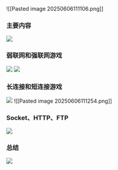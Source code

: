 ![[Pasted image 20250606111106.png]]
### 主要内容
![](https://linwentao785293209.github.io/images/%E7%BD%91%E7%BB%9C/%E7%BD%91%E7%BB%9C%E5%BC%80%E5%8F%91%E5%9F%BA%E7%A1%80/Unity/01.%E7%BD%91%E7%BB%9C%E5%9F%BA%E7%A1%80%E5%9F%BA%E7%A1%80%E7%9F%A5%E8%AF%86/10.%E7%BD%91%E7%BB%9C%E9%80%9A%E4%BF%A1-%E6%A6%82%E8%BF%B0/2.png)

### 弱联网和强联网游戏
![](https://linwentao785293209.github.io/images/%E7%BD%91%E7%BB%9C/%E7%BD%91%E7%BB%9C%E5%BC%80%E5%8F%91%E5%9F%BA%E7%A1%80/Unity/01.%E7%BD%91%E7%BB%9C%E5%9F%BA%E7%A1%80%E5%9F%BA%E7%A1%80%E7%9F%A5%E8%AF%86/10.%E7%BD%91%E7%BB%9C%E9%80%9A%E4%BF%A1-%E6%A6%82%E8%BF%B0/3.png)
![](https://linwentao785293209.github.io/images/%E7%BD%91%E7%BB%9C/%E7%BD%91%E7%BB%9C%E5%BC%80%E5%8F%91%E5%9F%BA%E7%A1%80/Unity/01.%E7%BD%91%E7%BB%9C%E5%9F%BA%E7%A1%80%E5%9F%BA%E7%A1%80%E7%9F%A5%E8%AF%86/10.%E7%BD%91%E7%BB%9C%E9%80%9A%E4%BF%A1-%E6%A6%82%E8%BF%B0/4.png)

### 长连接和短连接游戏
![](https://linwentao785293209.github.io/images/%E7%BD%91%E7%BB%9C/%E7%BD%91%E7%BB%9C%E5%BC%80%E5%8F%91%E5%9F%BA%E7%A1%80/Unity/01.%E7%BD%91%E7%BB%9C%E5%9F%BA%E7%A1%80%E5%9F%BA%E7%A1%80%E7%9F%A5%E8%AF%86/10.%E7%BD%91%E7%BB%9C%E9%80%9A%E4%BF%A1-%E6%A6%82%E8%BF%B0/5.png)
![[Pasted image 20250606111254.png]]

### Socket、HTTP、FTP
![](https://linwentao785293209.github.io/images/%E7%BD%91%E7%BB%9C/%E7%BD%91%E7%BB%9C%E5%BC%80%E5%8F%91%E5%9F%BA%E7%A1%80/Unity/01.%E7%BD%91%E7%BB%9C%E5%9F%BA%E7%A1%80%E5%9F%BA%E7%A1%80%E7%9F%A5%E8%AF%86/10.%E7%BD%91%E7%BB%9C%E9%80%9A%E4%BF%A1-%E6%A6%82%E8%BF%B0/7.png)

### 总结
![](https://linwentao785293209.github.io/images/%E7%BD%91%E7%BB%9C/%E7%BD%91%E7%BB%9C%E5%BC%80%E5%8F%91%E5%9F%BA%E7%A1%80/Unity/01.%E7%BD%91%E7%BB%9C%E5%9F%BA%E7%A1%80%E5%9F%BA%E7%A1%80%E7%9F%A5%E8%AF%86/10.%E7%BD%91%E7%BB%9C%E9%80%9A%E4%BF%A1-%E6%A6%82%E8%BF%B0/8.png)

